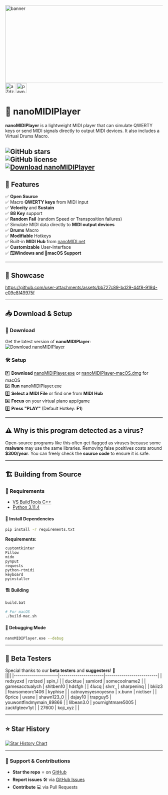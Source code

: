<img width="804" height="249" alt="banner" src="https://github.com/user-attachments/assets/3dfe0455-59c8-4cc5-a4a8-ac8704671963" />
<img width="32" height="32" alt="aZdziwkryKjF" src="https://github.com/user-attachments/assets/065003ea-0cfc-410a-b0f2-d11ce60426b2" />
<img width="32" height="32" alt="paypal" src="https://github.com/user-attachments/assets/15cf897f-90c6-4ca5-aa58-64004ab0c9ce" />



# 🎹 nanoMIDIPlayer  

**nanoMIDIPlayer** is a lightweight MIDI player that can simulate QWERTY keys or send MIDI signals directly to output MIDI devices. It also includes a Virtual Drums Macro.  

![GitHub stars](https://img.shields.io/github/stars/NotHammer043/nanoMIDIPlayer?style=for-the-badge)  
![GitHub license](https://img.shields.io/github/license/NotHammer043/nanoMIDIPlayer?style=for-the-badge)  
[![Download nanoMIDIPlayer](https://img.shields.io/github/downloads/NotHammer043/nanoMIDIPlayer/total?style=for-the-badge)](https://github.com/NotHammer043/nanoMIDIPlayer/releases)  
---

## 🚀 Features  
✅ **Open Source**  
✅ Macro **QWERTY keys** from MIDI input  
✅ **Velocity** and **Sustain**  
✅ **88 Key** support  
✅ **Random Fail** (random Speed or Transposition failures)  
✅ Simulate MIDI data directly to **MIDI output devices**  
✅ **Drums** Macro  
✅ **Modifiable** Hotkeys  
✅ Built-in **MIDI Hub** from [nanoMIDI.net](https://nanomidi.net)  
✅ **Customizable** User-Interface  
✅ **🪟Windows and 🍏macOS Support**  

---

## 📸 Showcase  

https://github.com/user-attachments/assets/bb727c89-bd29-44f8-9194-e09e8f49975f

---

## 📥 Download & Setup  
### 🔹 Download  
Get the latest version of **nanoMIDIPlayer**:  
[![Download nanoMIDIPlayer](https://img.shields.io/github/downloads/NotHammer043/nanoMIDIPlayer/total?style=for-the-badge)](https://github.com/NotHammer043/nanoMIDIPlayer/releases)  

### 🛠️ Setup  
1️⃣ **Download** [nanoMIDIPlayer.exe](https://github.com/NotHammer043/nanoMIDIPlayer/releases)  or [nanoMIDIPlayer-macOS.dmg](https://github.com/NotHammer043/nanoMIDIPlayer/releases) for macOS  
2️⃣ **Run** nanoMIDIPlayer.exe  
3️⃣ **Select a MIDI File** or find one from **MIDI Hub**  
4️⃣ **Focus** on your virtual piano app/game  
5️⃣ **Press "PLAY"** (Default Hotkey: **F1**)  

---
## ⚠️ Why is this program detected as a virus?  
Open-source programs like this often get flagged as viruses because some **malware** may use the same libraries. Removing false positives costs around **$300/year**. You can freely check the **source code** to ensure it is safe.  

---

## 🏗️ Building from Source  
### 🔧 Requirements  
- [VS BuildTools C++](https://visualstudio.microsoft.com/visual-cpp-build-tools/)  
- [Python 3.11.4](https://www.python.org/ftp/python/3.11.4/python-3.11.4-amd64.exe)  

#### 📌 Install Dependencies  
```bash
pip install -r requirements.txt
```
**Requirements:**  
```
customtkinter  
Pillow  
mido  
pynput  
requests  
python-rtmidi
keyboard  
pyinstaller
```
  
#### 🏗️ Building
```bash
build.bat
```
```python
# For macOS
./build-mac.sh
```

#### 🐞 Debugging Mode  
```bash
nanoMIDIPlayer.exe --debug
```

---

## 🧪 Beta Testers  
Special thanks to our **beta testers** and **suggesters**! 🎉  
||||
|----------------------|----------------------|--------------------------|
| redxyzxd            | rzrized              | spin_l                   |
| ducktue             | samiord              | somecoolname2            |
| gamesacctualych     | shitben10            | hdsfgh                   |
| 4lucq               | slvrr_               | sharpeninq               |
| bkiiz3              | fearsomeorc1406      | kyphise                  |
| catnoyesyesnoyesno  | x.bunn               | nictiser                 |
| 6price              | uvane                | shawn123_0               |
| dajay10             | trapguy5             | youwontfindmymain_89866  |
| lilbean3.0          | yournightmare5005    | zackfgteev1yt            |
| 27600               | koji_xyz             |                          |

---

## ⭐ Star History  
[![Star History Chart](https://api.star-history.com/svg?repos=NotHammer043/nanoMIDIPlayer&type=Date)](https://www.star-history.com/#NotHammer043/nanoMIDIPlayer&Date)  

---

### 💖 Support & Contributions  
- **Star the repo** ⭐ on [GitHub](https://github.com/NotHammer043/nanoMIDIPlayer)  
- **Report issues** 🛠️ via [GitHub Issues](https://github.com/NotHammer043/nanoMIDIPlayer/issues)  
- **Contribute** 💻 via Pull Requests  
